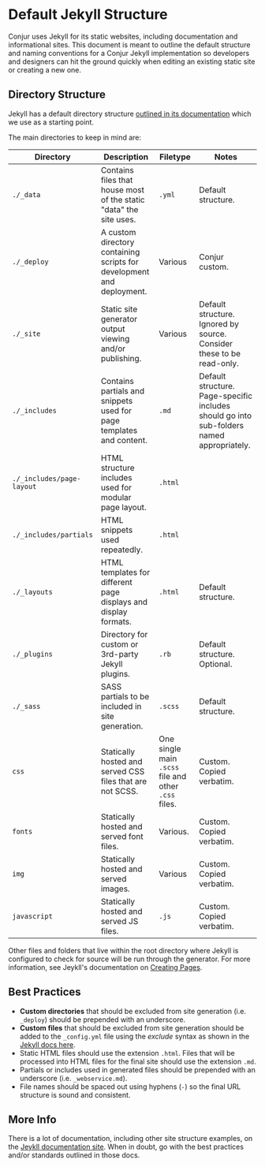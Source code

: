 # Default Jekyll Structure

Conjur uses Jekyll for its static websites, including documentation and informational sites. This document is meant to outline the default structure and naming conventions for a Conjur Jekyll implementation so developers and designers can hit the ground quickly when editing an existing static site or creating a new one.

## Directory Structure

Jekyll has a default directory structure [outlined in its documentation](https://jekyllrb.com/docs/structure/) which we use as a starting point.

The main directories to keep in mind are:

|Directory|Description|Filetype|Notes|
|---|---|---|---|
| `./_data`|Contains files that house most of the static "data" the site uses.|`.yml`|Default structure.|
| `./_deploy`|A custom directory containing scripts for development and deployment.|Various|Conjur custom.|
|`./_site`|Static site generator output viewing and/or publishing.|Various|Default structure. Ignored by source. Consider these to be read-only.|
|`./_includes`|Contains partials and snippets used for page templates and content.|`.md`|Default structure. Page-specific includes should go into sub-folders named appropriately.|
|`./_includes/page-layout`|HTML structure includes used for modular page layout.|`.html`| |
|`./_includes/partials`|HTML snippets used repeatedly.|`.html`| |
|`./_layouts`|HTML templates for different page displays and display formats.|`.html`|Default structure.|
|`./_plugins`|Directory for custom or 3rd-party Jekyll plugins.|`.rb`|Default structure. Optional.|
|`./_sass`|SASS partials to be included in site generation.|`.scss`|Default structure.|
|`css`|Statically hosted and served CSS files that are not SCSS.|One single main `.scss` file and other `.css` files.|Custom. Copied verbatim.|
|`fonts`|Statically hosted and served font files.|Various.|Custom. Copied verbatim.|
|`img`|Statically hosted and served images.|Various|Custom. Copied verbatim.|
|`javascript`|Statically hosted and served JS files.|`.js`|Custom. Copied verbatim.|

Other files and folders that live within the root directory where Jekyll is configured to check for source will be run through the generator. For more information, see Jeykll's documentation on [Creating Pages](https://jekyllrb.com/docs/pages/).


## Best Practices

- **Custom directories** that should be excluded from site generation (i.e. `_deploy`) should be prepended with an underscore.
- **Custom files** that should be excluded from site generation should be added to the `_config.yml` file using the _exclude_ syntax as shown in the [Jekyll docs here](https://jekyllrb.com/docs/configuration/).
- Static HTML files should use the extension `.html`.  Files that will be processed into HTML files for the final site should use the extension `.md`.
- Partials or includes used in generated files should be prepended with an underscore (i.e. `_webservice.md`).
- File names should be spaced out using hyphens (`-`) so the final URL structure is sound and consistent.

## More Info

There is a lot of documentation, including other site structure examples, on the [Jeykll documentation site](https://jekyllrb.com/docs/).  When in doubt, go with the best practices and/or standards outlined in those docs.
